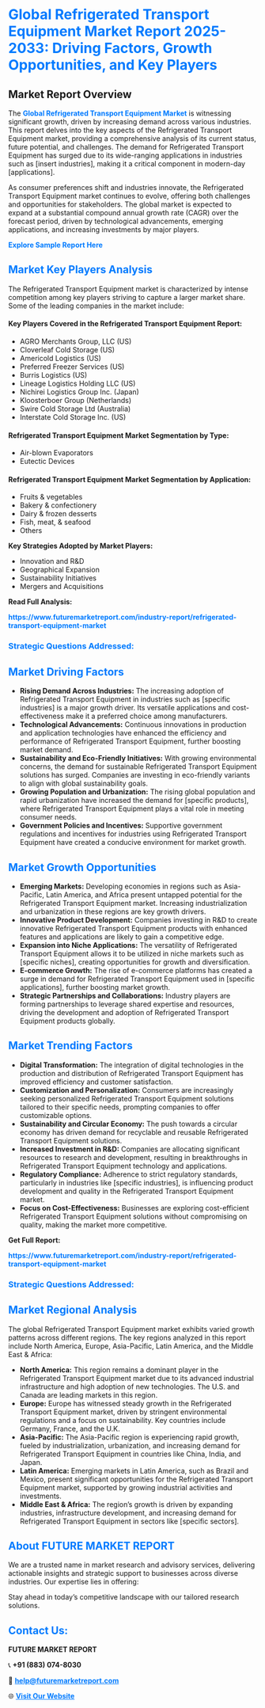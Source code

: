 <h1 style="color: #007BFF;">Global Refrigerated Transport Equipment Market Report 2025-2033: Driving Factors, Growth Opportunities, and Key Players</h1>

<section id="overview">
<h2>Market Report Overview</h2>
<p>The <a href="https://www.futuremarketreport.com/industry-report/refrigerated-transport-equipment-market" style="color: #007BFF; text-decoration: none;"><strong>Global Refrigerated Transport Equipment Market</strong></a> is witnessing significant growth, driven by increasing demand across various industries. This report delves into the key aspects of the Refrigerated Transport Equipment market, providing a comprehensive analysis of its current status, future potential, and challenges. The demand for Refrigerated Transport Equipment has surged due to its wide-ranging applications in industries such as [insert industries], making it a critical component in modern-day [applications].</p>
<p>As consumer preferences shift and industries innovate, the Refrigerated Transport Equipment market continues to evolve, offering both challenges and opportunities for stakeholders. The global market is expected to expand at a substantial compound annual growth rate (CAGR) over the forecast period, driven by technological advancements, emerging applications, and increasing investments by major players.</p>
</section>

<section id="overview">
<p><a href="https://www.futuremarketreport.com/request-sample/reportId=54550" style="color: #007BFF; text-decoration: none;"><strong>Explore Sample Report Here</strong></a></p>
</section>

<section id="key-players">
<h2 style="color: #007BFF;">Market Key Players Analysis</h2>
<p>The Refrigerated Transport Equipment market is characterized by intense competition among key players striving to capture a larger market share. Some of the leading companies in the market include:</p>
<h4>Key Players Covered in the Refrigerated Transport Equipment Report:</h4>
<ul><li>AGRO Merchants Group, LLC (US)</li><li>Cloverleaf Cold Storage (US)</li><li>Americold Logistics (US)</li><li>Preferred Freezer Services (US)</li><li>Burris Logistics (US)</li><li>Lineage Logistics Holding LLC (US)</li><li>Nichirei Logistics Group Inc. (Japan)</li><li>Kloosterboer Group (Netherlands)</li><li>Swire Cold Storage Ltd (Australia)</li><li>Interstate Cold Storage Inc. (US)</li></ul>
<h4>Refrigerated Transport Equipment Market Segmentation by Type:</h4>
<ul><li>Air-blown Evaporators</li><li>Eutectic Devices</li></ul>

<h4>Refrigerated Transport Equipment Market Segmentation by Application:</h4>
<ul><li>Fruits &amp; vegetables</li><li>Bakery &amp; confectionery</li><li>Dairy &amp; frozen desserts</li><li>Fish, meat, &amp; seafood</li><li>Others</li></ul>
<p><strong>Key Strategies Adopted by Market Players:</strong></p>
<ul>
<li>Innovation and R&D</li>
<li>Geographical Expansion</li>
<li>Sustainability Initiatives</li>
<li>Mergers and Acquisitions</li>
</ul>
</section>

<section>
<p><strong>Read Full Analysis: </strong></p><a href="https://www.futuremarketreport.com/industry-report/refrigerated-transport-equipment-market" style="color: #007BFF; text-decoration: none;"><strong>https://www.futuremarketreport.com/industry-report/refrigerated-transport-equipment-market</strong></a>
<h3 style="color: #007BFF;">Strategic Questions Addressed:</h3>
</section>

<section id="driving-factors">
<h2 style="color: #007BFF;">Market Driving Factors</h2>
<ul>
<li><strong>Rising Demand Across Industries:</strong> The increasing adoption of Refrigerated Transport Equipment in industries such as [specific industries] is a major growth driver. Its versatile applications and cost-effectiveness make it a preferred choice among manufacturers.</li>
<li><strong>Technological Advancements:</strong> Continuous innovations in production and application technologies have enhanced the efficiency and performance of Refrigerated Transport Equipment, further boosting market demand.</li>
<li><strong>Sustainability and Eco-Friendly Initiatives:</strong> With growing environmental concerns, the demand for sustainable Refrigerated Transport Equipment solutions has surged. Companies are investing in eco-friendly variants to align with global sustainability goals.</li>
<li><strong>Growing Population and Urbanization:</strong> The rising global population and rapid urbanization have increased the demand for [specific products], where Refrigerated Transport Equipment plays a vital role in meeting consumer needs.</li>
<li><strong>Government Policies and Incentives:</strong> Supportive government regulations and incentives for industries using Refrigerated Transport Equipment have created a conducive environment for market growth.</li>
</ul>
</section>

<section id="growth-opportunities">
<h2 style="color: #007BFF;">Market Growth Opportunities</h2>
<ul>
<li><strong>Emerging Markets:</strong> Developing economies in regions such as Asia-Pacific, Latin America, and Africa present untapped potential for the Refrigerated Transport Equipment market. Increasing industrialization and urbanization in these regions are key growth drivers.</li>
<li><strong>Innovative Product Development:</strong> Companies investing in R&D to create innovative Refrigerated Transport Equipment products with enhanced features and applications are likely to gain a competitive edge.</li>
<li><strong>Expansion into Niche Applications:</strong> The versatility of Refrigerated Transport Equipment allows it to be utilized in niche markets such as [specific niches], creating opportunities for growth and diversification.</li>
<li><strong>E-commerce Growth:</strong> The rise of e-commerce platforms has created a surge in demand for Refrigerated Transport Equipment used in [specific applications], further boosting market growth.</li>
<li><strong>Strategic Partnerships and Collaborations:</strong> Industry players are forming partnerships to leverage shared expertise and resources, driving the development and adoption of Refrigerated Transport Equipment products globally.</li>
</ul>
</section>

<section id="trending-factors">
<h2 style="color: #007BFF;">Market Trending Factors</h2>
<ul>
<li><strong>Digital Transformation:</strong> The integration of digital technologies in the production and distribution of Refrigerated Transport Equipment has improved efficiency and customer satisfaction.</li>
<li><strong>Customization and Personalization:</strong> Consumers are increasingly seeking personalized Refrigerated Transport Equipment solutions tailored to their specific needs, prompting companies to offer customizable options.</li>
<li><strong>Sustainability and Circular Economy:</strong> The push towards a circular economy has driven demand for recyclable and reusable Refrigerated Transport Equipment solutions.</li>
<li><strong>Increased Investment in R&D:</strong> Companies are allocating significant resources to research and development, resulting in breakthroughs in Refrigerated Transport Equipment technology and applications.</li>
<li><strong>Regulatory Compliance:</strong> Adherence to strict regulatory standards, particularly in industries like [specific industries], is influencing product development and quality in the Refrigerated Transport Equipment market.</li>
<li><strong>Focus on Cost-Effectiveness:</strong> Businesses are exploring cost-efficient Refrigerated Transport Equipment solutions without compromising on quality, making the market more competitive.</li>
</ul>
</section>

<section>
<p><strong>Get Full Report: </strong></p><a href="https://www.futuremarketreport.com/industry-report/refrigerated-transport-equipment-market" style="color: #007BFF; text-decoration: none;"><strong>https://www.futuremarketreport.com/industry-report/refrigerated-transport-equipment-market</strong></a>
<h3 style="color: #007BFF;">Strategic Questions Addressed:</h3>
</section>


<section id="regional-analysis">
<h2 style="color: #007BFF;">Market Regional Analysis</h2>
<p>The global Refrigerated Transport Equipment market exhibits varied growth patterns across different regions. The key regions analyzed in this report include North America, Europe, Asia-Pacific, Latin America, and the Middle East & Africa:</p>
<ul>
<li><strong>North America:</strong> This region remains a dominant player in the Refrigerated Transport Equipment market due to its advanced industrial infrastructure and high adoption of new technologies. The U.S. and Canada are leading markets in this region.</li>
<li><strong>Europe:</strong> Europe has witnessed steady growth in the Refrigerated Transport Equipment market, driven by stringent environmental regulations and a focus on sustainability. Key countries include Germany, France, and the U.K.</li>
<li><strong>Asia-Pacific:</strong> The Asia-Pacific region is experiencing rapid growth, fueled by industrialization, urbanization, and increasing demand for Refrigerated Transport Equipment in countries like China, India, and Japan.</li>
<li><strong>Latin America:</strong> Emerging markets in Latin America, such as Brazil and Mexico, present significant opportunities for the Refrigerated Transport Equipment market, supported by growing industrial activities and investments.</li>
<li><strong>Middle East & Africa:</strong> The region’s growth is driven by expanding industries, infrastructure development, and increasing demand for Refrigerated Transport Equipment in sectors like [specific sectors].</li>
</ul>
</section>

<footer>
<h2 style="color: #007BFF;">About FUTURE MARKET REPORT</h2>
<p>We are a trusted name in market research and advisory services, delivering actionable insights and strategic support to businesses across diverse industries. Our expertise lies in offering:</p>

<p>Stay ahead in today’s competitive landscape with our tailored research solutions.</p>

<h2 style="color: #007BFF;">Contact Us:</h2>
<p><strong>FUTURE MARKET REPORT</strong></p>
<p>📞 <strong>+91 (883) 074-8030</strong></p>
<p>📧 <strong><a href="mailto:help@futuremarketreport.com" style="color: #007BFF;">help@futuremarketreport.com</a></strong></p>
<p>🌐 <strong><a href="https://www.futuremarketreport.com/" style="color: #007BFF;">Visit Our Website</a></strong></p>
</footer>